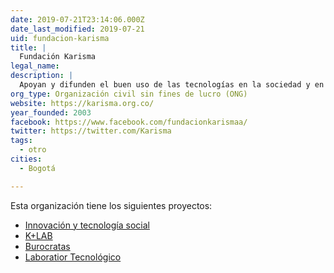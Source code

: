 ```yaml
---
date: 2019-07-21T23:14:06.000Z
date_last_modified: 2019-07-21
uid: fundacion-karisma
title: |
  Fundación Karisma
legal_name: 
description: |
  Apoyan y difunden el buen uso de las tecnologías en la sociedad y en torno a las políticas públicas colombianas y de la región.
org_type: Organización civil sin fines de lucro (ONG)
website: https://karisma.org.co/
year_founded: 2003
facebook: https://www.facebook.com/fundacionkarismaa/
twitter: https://twitter.com/Karisma
tags:
  - otro
cities: 
  - Bogotá

---
```


Esta organización tiene los siguientes proyectos:

- [Innovación y tecnología social](/proyectos/lab-its)
- [K+LAB](/proyectos/klab)
- [Burocratas](/proyectos/burocratas)
- [Laboratior Tecnológico](/proyectos/laboratorio-tecnologico)
